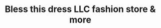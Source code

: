 ---
title: "Bless this dress LLC fashion store & more"
url: /spartanburg/bless-this-dress-llc-fashion-store-und-more/
shop: Kleidung
---
